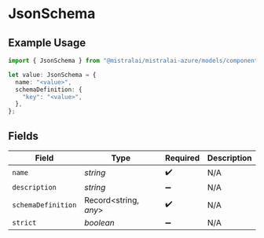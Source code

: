# JsonSchema

## Example Usage

```typescript
import { JsonSchema } from "@mistralai/mistralai-azure/models/components";

let value: JsonSchema = {
  name: "<value>",
  schemaDefinition: {
    "key": "<value>",
  },
};
```

## Fields

| Field                 | Type                  | Required              | Description           |
| --------------------- | --------------------- | --------------------- | --------------------- |
| `name`                | *string*              | :heavy_check_mark:    | N/A                   |
| `description`         | *string*              | :heavy_minus_sign:    | N/A                   |
| `schemaDefinition`    | Record<string, *any*> | :heavy_check_mark:    | N/A                   |
| `strict`              | *boolean*             | :heavy_minus_sign:    | N/A                   |